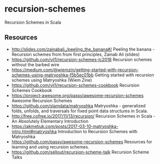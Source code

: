 # recursion-schemes
Recursion Schemes in Scala

## Resources
- http://slides.com/zainabali_/peeling_the_banana#/ Peeling the banana - Recursion schemes from from first principles, Zainab Ali (slides)
- https://github.com/vil1/recursion-schemes-lc2018 Recursion schemes without the barbed wire
- https://medium.com/@wiemzin/getting-started-with-recursion-schemes-using-matryoshka-f5b5ec01bb Getting started with recursion schemes using Matryoshka (Wiem Zine)
- https://github.com/vil1/recursion-schemes-cookbook Recursion Schemes Cookbook
- https://project-awesome.org/passy/awesome-recursion-schemes Awesome Recursion Schemes
- https://github.com/slamdata/matryoshka Matryoshka - generalized folds, unfolds, and traversals for fixed point data structures in Scala.
- http://free.cofree.io/2017/11/13/recursion/ Recursion Schemes in Scala - An Absolutely Elementary Introduction
- https://akmetiuk.com/posts/2017-03-10-matryoshka-intro.html#matryoshka Introduction to Recursion Schemes with Matryoshka
- https://github.com/passy/awesome-recursion-schemes Resources for learning and using recursion schemes.
- https://github.com/sellout/recursion-scheme-talk Recursion Scheme Talks

